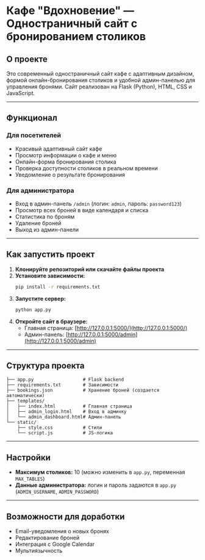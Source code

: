# Кафе "Вдохновение" — Одностраничный сайт с бронированием столиков

## О проекте

Это современный одностраничный сайт кафе с адаптивным дизайном, формой онлайн-бронирования столиков и удобной админ-панелью для управления бронями. Сайт реализован на Flask (Python), HTML, CSS и JavaScript.

---

## Функционал

### Для посетителей
- Красивый адаптивный сайт кафе
- Просмотр информации о кафе и меню
- Онлайн-форма бронирования столика
- Проверка доступности столиков в реальном времени
- Уведомление о результате бронирования

### Для администратора
- Вход в админ-панель `/admin` (логин: `admin`, пароль: `password123`)
- Просмотр всех броней в виде календаря и списка
- Статистика по броням
- Удаление броней
- Выход из админ-панели

---

## Как запустить проект

1. **Клонируйте репозиторий или скачайте файлы проекта**
2. **Установите зависимости:**
   ```bash
   pip install -r requirements.txt
   ```
3. **Запустите сервер:**
   ```bash
   python app.py
   ```
4. **Откройте сайт в браузере:**
   - Главная страница: [http://127.0.0.1:5000/](http://127.0.0.1:5000/)
   - Админ-панель: [http://127.0.0.1:5000/admin](http://127.0.0.1:5000/admin)

---

## Структура проекта

```
├── app.py                  # Flask backend
├── requirements.txt        # Зависимости
├── bookings.json           # Хранение броней (создается автоматически)
├── templates/
│   ├── index.html          # Главная страница
│   ├── admin_login.html    # Вход в админку
│   └── admin_dashboard.html# Админ-панель
└── static/
    ├── style.css           # Стили
    └── script.js           # JS-логика
```

---

## Настройки
- **Максимум столиков:** 10 (можно изменить в `app.py`, переменная `MAX_TABLES`)
- **Данные администратора:** логин и пароль задаются в `app.py` (`ADMIN_USERNAME`, `ADMIN_PASSWORD`)

---

## Возможности для доработки
- Email-уведомления о новых бронях
- Редактирование броней
- Интеграция с Google Calendar
- Мультиязычность
